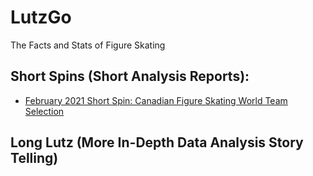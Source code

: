 # LutzGo
The Facts and Stats of Figure Skating 

## Short Spins (Short Analysis Reports):
* [February 2021 Short Spin: Canadian Figure Skating World Team Selection](../master/Short%20Spins%20%231.pdf) 

## Long Lutz (More In-Depth Data Analysis Story Telling) 
